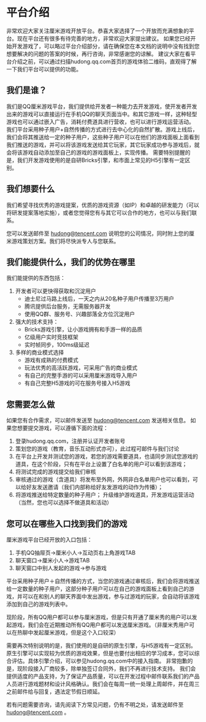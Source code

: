 # 平台介绍

非常欢迎大家关注厘米游戏开放平台。恭喜大家选择了一个开放而充满想象的平台。现在平台还有很多有待完善的地方，非常欢迎大家提出建议。
如果您已经开始开发游戏了，可以略过平台介绍部分，请在确保您在本文档的说明中没有找到您想要解决的问题的答案的时候，再行咨询，非常感谢您的谅解。
建议大家在看平台介绍之前，可以通过扫描hudong.qq.com首页的游戏体验二维码，直观得了解一下我们平台可以提供的功能。

## 我们是谁？
我们是QQ厘米游戏平台，我们提供给开发者一种能力去开发游戏，使开发者开发出来的游戏可以直接运行在手机QQ的聊天页面当中。和其它游戏一样，这种轻型游戏也可以通过嵌入广告，消耗付费道具进行营收，也可以进行游戏运营活动。
我们平台采用种子用户+自然传播的方式进行去中心化的自然扩散。游戏上线后，我们会将其推送给一定的种子用户，这些种子用户可以在他们的游戏面板上面看到我们推送的游戏，并可以将该游戏发送给其它玩家，其它玩家成功参与游戏后，就会将该游戏自动添加至自己的游戏的游戏面板上，实现传播。
需要特别提醒的是，我们开发游戏使用的是自研Bricks引擎，和市面上常见的H5引擎有一定区别。

## 我们想要什么
我们希望寻找优秀的游戏提案，优质的游戏资源（如IP）和卓越的研发能力（可以将研发提案落地实施），或者您觉得您有与其它可以合作的地方，也可以与我们联系。

您可以发送邮件至 hudong@tencent.com 说明您的公司情况，同时附上您的厘米游戏策划方案。我们将尽快派专人与您联系。

## 我们能提供什么，我们的优势在哪里

我们能提供的东西包括：

1. 开发者可以更快得获取和沉淀用户
	* 迪士尼过马路上线后，一天之内从20名种子用户传播至3万用户
	* 腾讯提供后台服务，无需服务器开发
	* 使用QQ群、服务号、兴趣部落全方位沉淀用户
2. 强大的技术支持：
	* Bricks游戏引擎，让小游戏拥有和手游一样的品质
	* 亿级用户实时竞技框架
	* 实时帧同步，100ms级延迟
3. 多样的商业模式选择
	* 游戏有成熟的付费模式
	* 玩法优秀的高活跃游戏，可采用广告的商业模式
	* 有自己的完整手游的可以采用厘米游戏导入用户
	* 有自己完整H5游戏的可在服务号接入H5游戏

## 您需要怎么做
如果您有合作需求，可以邮件发送至 hudong@tencent.com 发送相关信息。
如果您想要提交游戏，可以遵循下面的流程：
1.	登录hudong.qq.com，注册并认证开发者账号
2.	策划您的游戏（教育，音乐互动形式亦可），此过程可邮件与我们讨论
3.	在平台上开发并测试您的游戏，若您的游戏需要道具，也请同步测试您游戏的道具，在这个阶段，只有在平台上设置了白名单的用户可以看到该游戏；
4.	将测试完成的游戏提交给我们审核
5.	审核通过的游戏（含道具）将发布至外网，外网非白名单用户也可以看到，可以给好友发送邀请（我们内部称给好友发游戏的动作为传播）；
6.	将游戏推送给特定数量的种子用户；
升级维护游戏道具，开发游戏运营活动（当然，您也可以选择不做道具和活动）

## 您可以在哪些入口找到我们的游戏

厘米游戏平台已经开放的入口包括：

1. 手机QQ抽屉页→厘米小人→互动页右上角游戏TAB
2. 聊天窗口→厘米小人→游戏TAB
3. 聊天窗口中别人发起的游戏→参与游戏

平台采用种子用户＋自然传播的方式，当您的游戏通过审核后，我们会将游戏推送给一定数量的种子用户，这部分种子用户可以在自己的游戏面板上看到自己的游戏，并可以在和别人的聊天界面中发出游戏，参与过游戏的玩家，会自动将该游戏添加到自己的游戏列表中。

现阶段，所有QQ用户都可以参与厘米游戏，但是只有开通了厘米秀的用户可以发起游戏，我们会在近期推动所有QQ用户都可以发送厘米游戏。（非厘米秀用户可以在热聊中发起厘米游戏，但是这个入口较深）

需要再次特别说明的是，我们使用的是自研的原生引擎，与H5游戏有一定区别。原生引擎可以实现较为优质的游戏效果，但是也要付出相应的学习成本，您可以综合评估。具体引擎介绍，可以参见hudong.qq.com中的接入指南。
非常抱歉的是，现阶段接入厂商较多，除单独签订合同外，我们不再进行技术支持。
我们会提供适度的产品支持，为了保证产品质量，可以在开发过程中邮件联系我们的产品人员进行游戏题材和设计风格确认。我们会在每周一统一处理上周邮件，并在周三之前邮件给与回复，遇法定节假日顺延。

若有问题需要咨询，请先阅读下方常见问题，仍有不明之处，请发送邮件至 hudong@tencent.com 。
